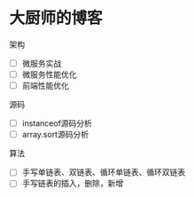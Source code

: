 # 大厨师的博客
架构
- [ ] 微服务实战
- [ ] 微服务性能优化
- [ ] 前端性能优化

源码
- [ ] instanceof源码分析
- [ ] array.sort源码分析

算法
- [ ] 手写单链表、双链表、循环单链表、循环双链表
- [ ] 手写链表的插入，删除，新增
